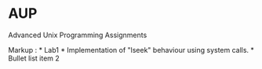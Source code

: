 # AUP
Advanced Unix Programming Assignments

Markup : * Lab1
              * Implementation of "lseek" behaviour using system calls. 
         * Bullet list item 2


